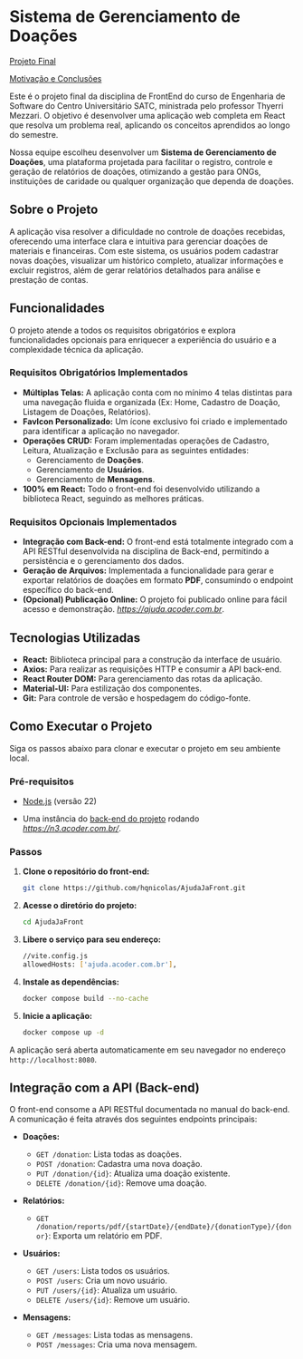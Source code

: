 # Sistema de Gerenciamento de Doações
[Projeto Final](/Requirements.md)

[Motivação e Conclusões](/Proposta.md)

Este é o projeto final da disciplina de FrontEnd do curso de Engenharia de Software do Centro Universitário SATC, ministrada pelo professor Thyerri Mezzari. O objetivo é desenvolver uma aplicação web completa em React que resolva um problema real, aplicando os conceitos aprendidos ao longo do semestre.

Nossa equipe escolheu desenvolver um **Sistema de Gerenciamento de Doações**, uma plataforma projetada para facilitar o registro, controle e geração de relatórios de doações, otimizando a gestão para ONGs, instituições de caridade ou qualquer organização que dependa de doações.

## Sobre o Projeto

A aplicação visa resolver a dificuldade no controle de doações recebidas, oferecendo uma interface clara e intuitiva para gerenciar doações de materiais e financeiras. Com este sistema, os usuários podem cadastrar novas doações, visualizar um histórico completo, atualizar informações e excluir registros, além de gerar relatórios detalhados para análise e prestação de contas.

## Funcionalidades

O projeto atende a todos os requisitos obrigatórios e explora funcionalidades opcionais para enriquecer a experiência do usuário e a complexidade técnica da aplicação.

### Requisitos Obrigatórios Implementados

  * **Múltiplas Telas:** A aplicação conta com no mínimo 4 telas distintas para uma navegação fluida e organizada (Ex: Home, Cadastro de Doação, Listagem de Doações, Relatórios).
  * **FavIcon Personalizado:** Um ícone exclusivo foi criado e implementado para identificar a aplicação no navegador.
  * **Operações CRUD:** Foram implementadas operações de Cadastro, Leitura, Atualização e Exclusão para as seguintes entidades:
      * Gerenciamento de **Doações**.
      * Gerenciamento de **Usuários**.
      * Gerenciamento de **Mensagens**.
  * **100% em React:** Todo o front-end foi desenvolvido utilizando a biblioteca React, seguindo as melhores práticas.

### Requisitos Opcionais Implementados

  * **Integração com Back-end:** O front-end está totalmente integrado com a API RESTful desenvolvida na disciplina de Back-end, permitindo a persistência e o gerenciamento dos dados.
  * **Geração de Arquivos:** Implementada a funcionalidade para gerar e exportar relatórios de doações em formato **PDF**, consumindo o endpoint específico do back-end.
  * **(Opcional) Publicação Online:** O projeto foi publicado online para fácil acesso e demonstração. *https://ajuda.acoder.com.br*.

## Tecnologias Utilizadas

  * **React:** Biblioteca principal para a construção da interface de usuário.
  * **Axios:** Para realizar as requisições HTTP e consumir a API back-end.
  * **React Router DOM:** Para gerenciamento das rotas da aplicação.
  * **Material-UI:** Para estilização dos componentes.
  * **Git:** Para controle de versão e hospedagem do código-fonte.

## Como Executar o Projeto

Siga os passos abaixo para clonar e executar o projeto em seu ambiente local.

### Pré-requisitos

  * [Node.js](https://nodejs.org/en/) (versão 22)

  * Uma instância do [back-end do projeto](https://github.com/hqnicolas/AjudaJaServer) rodando *https://n3.acoder.com.br/*.

### Passos

1.  **Clone o repositório do front-end:**

    ```bash
    git clone https://github.com/hqnicolas/AjudaJaFront.git
    ```

2.  **Acesse o diretório do projeto:**

    ```bash
    cd AjudaJaFront
    ```

3.  **Libere o serviço para seu endereço:**

    ```bash
    //vite.config.js
    allowedHosts: ['ajuda.acoder.com.br'],
    ```
    

4.  **Instale as dependências:**

    ```bash
    docker compose build --no-cache
    ```

5.  **Inicie a aplicação:**

    ```bash
    docker compose up -d
    ```

A aplicação será aberta automaticamente em seu navegador no endereço `http://localhost:8080`.

## Integração com a API (Back-end)

O front-end consome a API RESTful documentada no manual do back-end. A comunicação é feita através dos seguintes endpoints principais:

  * **Doações:**

      * `GET /donation`: Lista todas as doações.
      * `POST /donation`: Cadastra uma nova doação.
      * `PUT /donation/{id}`: Atualiza uma doação existente.
      * `DELETE /donation/{id}`: Remove uma doação.

  * **Relatórios:**

      * `GET /donation/reports/pdf/{startDate}/{endDate}/{donationType}/{donor}`: Exporta um relatório em PDF.

  * **Usuários:**

      * `GET /users`: Lista todos os usuários.
      * `POST /users`: Cria um novo usuário.
      * `PUT /users/{id}`: Atualiza um usuário.
      * `DELETE /users/{id}`: Remove um usuário.

  * **Mensagens:**

      * `GET /messages`: Lista todas as mensagens.
      * `POST /messages`: Cria uma nova mensagem.
